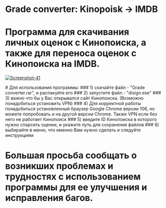 ﻿# Grade converter: Kinopoisk -> IMDB


# Программа для скачивания личных оценок с Кинопоиска, а также для переноса оценок с Кинопоиска на IMDB.
<p class="aligncenter">
<a href="https://imgbb.com/"><img src="https://i.ibb.co/R9XL3F3/Screenshot-41.png" alt="Screenshot-41" border="0"></a>
</p>
# Для использования программы:
### 1) скачайте файл - "Grade converter.rar", и распакуйте его
### 2) запустите файл - "disign.exe"
### 3) важно что бы у Вас открывался сайт Кинопоиска. (Возможно понадобиться установить VPN)
### 4) Для корректной работы понадобиться установленный браузер Google Chrome версии 106, но можете попробовать и на другой версии Chrome. Также VPN если без него не работает Кинопоиск
### 5) введите ID Кинопоиска в которого нужно спарсить оценки, и укажите путь для сохранения файлов 
### 6) выбирайте в меню, что именно Вам нужно сделать и следуйте инструкциям


# Большая просьба сообщать о возникших проблемах и трудностях с использованием программы для ее улучшения и исправления багов.


